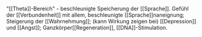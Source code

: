 "[[Theta]]-Bereich" - beschleunigte Speicherung der [[Sprache]].
Gefühl der [[Verbundenheit]] mit allem, beschleunigte [[Sprache]]naneignung; Steigerung der [[Wahrnehmung]]; (kann Wirkung zeigen bei) [[Depression]] und [[Angst]]; Ganzkörper[[Regeneration]], [[DNA]]-Stimulation.